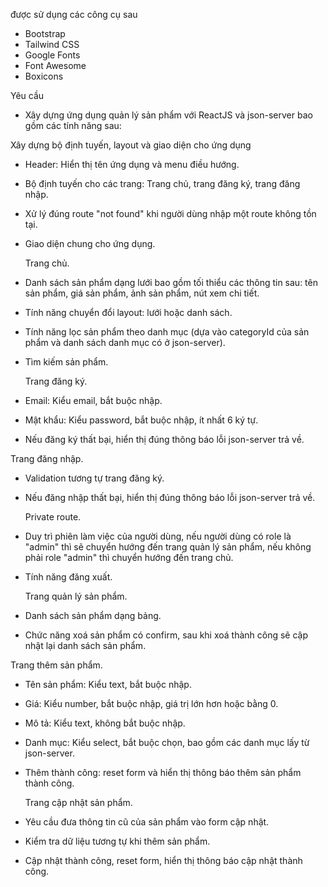 được sử dụng các công cụ sau

- Bootstrap
- Tailwind CSS
- Google Fonts
- Font Awesome
- Boxicons

Yêu cầu

- Xây dựng ứng dụng quản lý sản phẩm với ReactJS và json-server bao gồm các tính năng sau:

Xây dựng bộ định tuyến, layout và giao diện cho ứng dụng

- Header: Hiển thị tên ứng dụng và menu điều hướng.
- Bộ định tuyến cho các trang: Trang chủ, trang đăng ký, trang đăng nhập.
- Xử lý đúng route "not found" khi người dùng nhập một route không tồn tại.
- Giao diện chung cho ứng dụng.

  Trang chủ.

- Danh sách sản phẩm dạng lưới bao gồm tối thiểu các thông tin sau: tên sản phẩm, giá sản phẩm, ảnh sản phẩm, nút xem chi tiết.
- Tính năng chuyển đổi layout: lưới hoặc danh sách.
- Tính năng lọc sản phẩm theo danh mục (dựa vào categoryId của sản phẩm và danh sách danh mục có ở json-server).
- Tìm kiếm sản phẩm.

  Trang đăng ký.

- Email: Kiểu email, bắt buộc nhập.
- Mật khẩu: Kiểu password, bắt buộc nhập, ít nhất 6 ký tự.
- Nếu đăng ký thất bại, hiển thị đúng thông báo lỗi json-server trả về.

Trang đăng nhập.

- Validation tương tự trang đăng ký.
- Nếu đăng nhập thất bại, hiển thị đúng thông báo lỗi json-server trả về.

  Private route.

- Duy trì phiên làm việc của người dùng, nếu người dùng có role là "admin" thì sẽ chuyển hướng đến trang quản lý sản phẩm, nếu không phải role "admin" thì chuyển hướng đến trang chủ.
- Tính năng đăng xuất.

  Trang quản lý sản phẩm.

- Danh sách sản phẩm dạng bảng.
- Chức năng xoá sản phẩm có confirm, sau khi xoá thành công sẽ cập nhật lại danh sách sản phẩm.

Trang thêm sản phẩm.

- Tên sản phẩm: Kiểu text, bắt buộc nhập.
- Giá: Kiểu number, bắt buộc nhập, giá trị lớn hơn hoặc bằng 0.
- Mô tả: Kiểu text, không bắt buộc nhập.
- Danh mục: Kiểu select, bắt buộc chọn, bao gồm các danh mục lấy từ json-server.
- Thêm thành công: reset form và hiển thị thông báo thêm sản phẩm thành công.

  Trang cập nhật sản phẩm.

- Yêu cầu đưa thông tin cũ của sản phẩm vào form cập nhật.
- Kiểm tra dữ liệu tương tự khi thêm sản phẩm.
- Cập nhật thành công, reset form, hiển thị thông báo cập nhật thành công.
